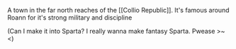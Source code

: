 A town in the far north reaches of the [[Collio Republic]]. It's famous around Roann for it's strong military and discipline

(Can I make it into Sparta? I really wanna make fantasy Sparta. Pwease >~<)
